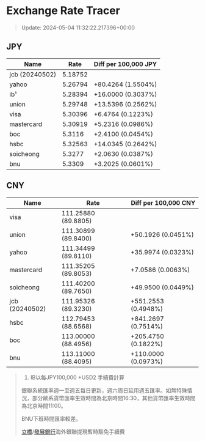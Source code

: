 # Exchange Rate Tracer

> Update: 2024-05-04 11:32:22.217396+00:00

## JPY

| Name           |    Rate | Diff per 100,000 JPY   |
|----------------|---------|------------------------|
| jcb (20240502) | 5.18752 |                        |
| yahoo          | 5.26794 | +80.4264 (1.5504%)     |
| ib¹            | 5.28394 | +16.0000 (0.3037%)     |
| union          | 5.29748 | +13.5396 (0.2562%)     |
| visa           | 5.30396 | +6.4764 (0.1223%)      |
| mastercard     | 5.30919 | +5.2316 (0.0986%)      |
| boc            | 5.3116  | +2.4100 (0.0454%)      |
| hsbc           | 5.32563 | +14.0345 (0.2642%)     |
| soicheong      | 5.3277  | +2.0630 (0.0387%)      |
| bnu            | 5.3309  | +3.2025 (0.0601%)      |

## CNY

| Name           | Rate                | Diff per 100,000 CNY   |
|----------------|---------------------|------------------------|
| visa           | 111.25880	(89.8805) |                        |
| union          | 111.30899	(89.8400) | +50.1926 (0.0451%)     |
| yahoo          | 111.34499	(89.8110) | +35.9974 (0.0323%)     |
| mastercard     | 111.35205	(89.8053) | +7.0586 (0.0063%)      |
| soicheong      | 111.40200	(89.7650) | +49.9500 (0.0449%)     |
| jcb (20240502) | 111.95326	(89.3230) | +551.2553 (0.4948%)    |
| hsbc           | 112.79453	(88.6568) | +841.2697 (0.7514%)    |
| boc            | 113.00000	(88.4956) | +205.4750 (0.1822%)    |
| bnu            | 113.11000	(88.4095) | +110.0000 (0.0973%)    |


> 1. IB以每JPY100,000 +USD2 手續費計算
>
> 銀聯系統匯率週一至週五每日更新，週六周日延用週五匯率。如無特殊情況，部分歐系貨幣匯率生效時間為北京時間16:30，其他貨幣匯率生效時間為北京時間11:00。
>
> BNU下班時間匯率較差。
>
> [立橋](https://www.wlbank.com.mo/uploads/ueditor/file/20181211/1544536513900230.pdf)/[發展銀行](https://www.mdb.com.mo/Service_Charges_20230728.pdf)海外銀聯提現暫時豁免手續費

